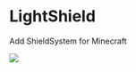 # LightShield

Add ShieldSystem for Minecraft

[![](https://img.shields.io/modrinth/dt/9hCrk9ym?logo=modrinth&logoColor=%23000000&label=Modrinth&labelColor=%2300AF5C&color=%23555555)](https://modrinth.com/mod/lightshield)
